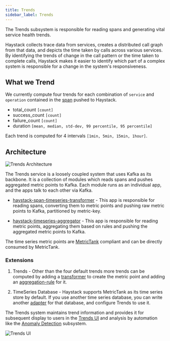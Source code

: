```yaml
---
title: Trends
sidebar_label: Trends
---
```


The Trends subsystem is responsible for reading spans and generating vital service health trends.

Haystack collects trace data from services, creates a distributed call graph from that data, and depicts the time taken by calls across various services.
By identifying the trends of change in the call pattern or the time taken to complete calls, Haystack makes it easier to identify which part of a complex system is responsible for a change in the system's responsiveness.


## What we Trend

We currently  compute four trends for each combination of `service` and `operation` contained in the [span](https://github.com/ExpediaDotCom/haystack-idl/blob/master/proto/span.proto) pushed to Haystack.

* total_count `[count]`
* success_count `[count]`
* failure_count `[count]`
* duration `[mean, median, std-dev, 99 percentile, 95 percentile]`

Each trend is computed for 4 intervals `[1min, 5min, 15min, 1hour]`.

## Architecture

![Trends Architecture](/haystack/img/haystack_trends.png)

The Trends service is a loosely coupled system that uses Kafka as its backbone. It is a collection of modules which reads spans and pushes aggregated metric points to Kafka. Each module runs as an individual app, and the apps talk to each other via Kafka.
    
* [haystack-span-timeseries-transformer](https://github.com/ExpediaDotCom/haystack-trends/tree/master/span-timeseries-transformer) - This app is responsible 
for reading spans, converting them to metric points and pushing raw metric points to Kafka, partitioned by metric-key.

* [haystack-timeseries-aggregator](https://github.com/ExpediaDotCom/haystack-trends/tree/master/timeseries-aggregator) - This app is responsible 
for reading metric points, aggregating them based on rules and pushing the aggregated metric points to Kafka.

The time series metric points are [MetricTank](https://github.com/grafana/metrictank) compliant and can be directly consumed by MetricTank. 

### Extensions
 
 1. Trends - Other than the four default trends more trends can be computed by adding a [transformer](https://github.com/ExpediaDotCom/haystack-trends/tree/master/span-timeseries-transformer/src/main/scala/com/expedia/www/haystack/trends/transformer) to create the metric point and adding an [aggregation-rule](https://github.com/ExpediaDotCom/haystack-trends/tree/master/timeseries-aggregator/src/main/scala/com/expedia/www/haystack/trends/aggregation/rules) for it. 

 2. TimeSeries Database - Haystack supports MetricTank as its time series store by default. If you use another time series database, you can write another [adapter](https://github.com/ExpediaDotCom/haystack-commons/blob/master/src/main/scala/com/expedia/www/haystack/commons/kstreams/serde/metricpoint/MetricTankSerde.scala) for that database, and configure Trends to use it.


The Trends system maintains trend information and provides it for subsequent display to users in the [Trends UI](./ui_trends.html) and analysis by automation like the [Anomaly Detection](./subsystems_anomaly_detection.html) subsystem.

![Trends UI](/haystack/img/trends.png)
